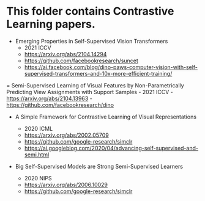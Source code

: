 # This folder contains Contrastive Learning papers.

-   Emerging Properties in Self-Supervised Vision Transformers
    -   2021 ICCV
    -   https://arxiv.org/abs/2104.14294
    -   https://github.com/facebookresearch/suncet
    -   https://ai.facebook.com/blog/dino-paws-computer-vision-with-self-supervised-transformers-and-10x-more-efficient-training/

=   Semi-Supervised Learning of Visual Features by Non-Parametrically Predicting View Assignments with Support Samples
    -   2021 ICCV
    -   https://arxiv.org/abs/2104.13963
    -   https://github.com/facebookresearch/dino    

- A Simple Framework for Contrastive Learning of Visual Representations
    - 2020 ICML
    - https://arxiv.org/abs/2002.05709
    - https://github.com/google-research/simclr
    - https://ai.googleblog.com/2020/04/advancing-self-supervised-and-semi.html

- Big Self-Supervised Models are Strong Semi-Supervised Learners
    - 2020 NIPS
    - https://arxiv.org/abs/2006.10029
    - https://github.com/google-research/simclr
